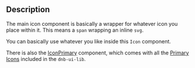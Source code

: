 ## Description

The main icon component is basically a wrapper for whatever icon you place within it. This means a `span` wrapping an inline `svg`.

You can basically use whatever you like inside this `Icon` component.

There is also the [IconPrimary](/uilib/components/icon-primary/) component, which comes with all the [Primary Icons](/icons/primary) included in the `dnb-ui-lib`.
